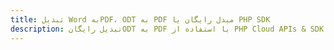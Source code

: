 ---title: تبدیل Word بهPDF، ODT به PDF مبدل رایگان یا PHP SDKdescription: تبدیل رایگانODT به PDF با استفاده از PHP Cloud APIs & SDK. همچنین اسناد Microsoft Word و OpenOffice را در Cloud ایجاد، ویرایش و رندر کنید.---